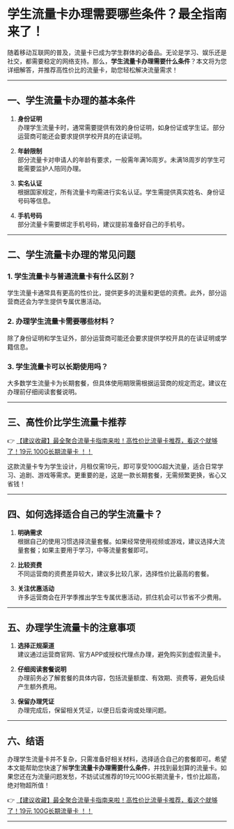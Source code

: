 # 学生流量卡办理需要哪些条件？最全指南来了！

随着移动互联网的普及，流量卡已成为学生群体的必备品。无论是学习、娱乐还是社交，都需要稳定的网络支持。那么，**学生流量卡办理需要什么条件**？本文将为您详细解答，并推荐高性价比的流量卡，助您轻松解决流量需求！

---

## 一、学生流量卡办理的基本条件

1. **身份证明**  
   办理学生流量卡时，通常需要提供有效的身份证明，如身份证或学生证。部分运营商可能还会要求提供学校开具的在读证明。

2. **年龄限制**  
   部分流量卡对申请人的年龄有要求，一般需年满16周岁。未满18周岁的学生可能需要监护人陪同办理。

3. **实名认证**  
   根据国家规定，所有流量卡均需进行实名认证。学生需提供真实姓名、身份证号码等信息。

4. **手机号码**  
   部分流量卡需要绑定手机号码，建议提前准备好自己的手机号。

---

## 二、学生流量卡办理的常见问题

### 1. 学生流量卡与普通流量卡有什么区别？  
学生流量卡通常具有更高的性价比，提供更多的流量和更低的资费。此外，部分运营商还会为学生提供专属优惠活动。

### 2. 办理学生流量卡需要哪些材料？  
除了身份证明和学生证外，部分运营商可能还会要求提供学校开具的在读证明或学籍信息。

### 3. 学生流量卡可以长期使用吗？  
大多数学生流量卡为长期套餐，但具体使用期限需根据运营商的规定而定。建议在办理前仔细阅读套餐说明。

---

## 三、高性价比学生流量卡推荐

👉 [【建议收藏】最全聚合流量卡指南来啦！高性价比流量卡推荐，看这个就够了！19元 100G长期流量卡 ！！](https://bit.ly/Liuliangka)

这款流量卡专为学生设计，月租仅需19元，即可享受100G超大流量，适合日常学习、追剧、游戏等需求。更重要的是，这是一款长期套餐，无需频繁更换，省心又省钱！

---

## 四、如何选择适合自己的学生流量卡？

1. **明确需求**  
   根据自己的使用习惯选择流量套餐。如果经常使用视频或游戏，建议选择大流量套餐；如果主要用于学习，中等流量套餐即可。

2. **比较资费**  
   不同运营商的资费差异较大，建议多比较几家，选择性价比最高的套餐。

3. **关注优惠活动**  
   许多运营商会在开学季推出学生专属优惠活动，抓住机会可以节省不少费用。

---

## 五、办理学生流量卡的注意事项

1. **选择正规渠道**  
   建议通过运营商官网、官方APP或授权代理点办理，避免购买到虚假流量卡。

2. **仔细阅读套餐说明**  
   办理前务必了解套餐的具体内容，包括流量额度、有效期、资费等，避免后续产生额外费用。

3. **保留办理凭证**  
   办理完成后，保留相关凭证，以便日后查询或处理问题。

---

## 六、结语

办理学生流量卡并不复杂，只需准备好相关材料，选择适合自己的套餐即可。希望本文能帮助您快速了解**学生流量卡办理需要什么条件**，并找到最划算的流量卡。如果您还在为流量问题发愁，不妨试试推荐的19元100G长期流量卡，性价比超高，绝对物超所值！

👉 [【建议收藏】最全聚合流量卡指南来啦！高性价比流量卡推荐，看这个就够了！19元 100G长期流量卡 ！！](https://bit.ly/Liuliangka)

---
